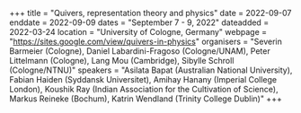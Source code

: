 +++
title = "Quivers, representation theory and physics"
date = 2022-09-07
enddate = 2022-09-09
dates = "September 7 - 9, 2022"
dateadded = 2022-03-24
location = "University of Cologne, Germany"
webpage = "https://sites.google.com/view/quivers-in-physics"
organisers = "Severin Barmeier (Cologne), Daniel Labardini-Fragoso (Cologne/UNAM), Peter Littelmann (Cologne), Lang Mou (Cambridge), Sibylle Schroll (Cologne/NTNU)"
speakers = "Asilata Bapat (Australian National University), Fabian Haiden (Syddansk Universitet), Amihay Hanany (Imperial College London), Koushik Ray (Indian Association for the Cultivation of Science), Markus Reineke (Bochum), Katrin Wendland (Trinity College Dublin)"
+++

